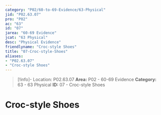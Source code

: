 ```yaml
---
category: "P02/60-to-69-Evidence/63-Physical"
jid: "P02.63.07"
pro: "P02"
ac: "63"
id: "07"
jarea: "60-69 Evidence"
jcat: "63 Physical"
desc: "Physical Evidence"
friendlyname: "Croc-style Shoes"
title: "07-Croc-style-Shoes"
aliases: 
- "P02.63.07"
- "Croc-style Shoes"
---
```

>[!info]- Location: P02.63.07
>**Area:** P02 - 60-69 Evidence
>**Category:** 63 - 63 Physical
>**ID:** 07 - Croc-style Shoes

# Croc-style Shoes
